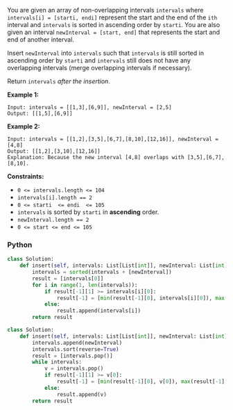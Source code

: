 You are given an array of non-overlapping intervals  `intervals`  where  `intervals[i] = [starti, endi]`  represent the start and the end of the  `ith`  interval and  `intervals`  is sorted in ascending order by  `starti`. You are also given an interval  `newInterval = [start, end]`  that represents the start and end of another interval.

Insert  `newInterval`  into  `intervals`  such that  `intervals`  is still sorted in ascending order by  `starti`  and  `intervals`  still does not have any overlapping intervals (merge overlapping intervals if necessary).

Return  `intervals` _after the insertion_.

**Example 1:**
```
Input: intervals = [[1,3],[6,9]], newInterval = [2,5]
Output: [[1,5],[6,9]]
```

**Example 2:**
```
Input: intervals = [[1,2],[3,5],[6,7],[8,10],[12,16]], newInterval = [4,8]
Output: [[1,2],[3,10],[12,16]]
Explanation: Because the new interval [4,8] overlaps with [3,5],[6,7],[8,10].
```

**Constraints:**

- `0 <= intervals.length <= 104`
- `intervals[i].length == 2`
- `0 <= starti  <= endi  <= 105`
- `intervals`  is sorted by  `starti`  in  **ascending**  order.
- `newInterval.length == 2`
- `0 <= start <= end <= 105`


### Python
```python
class Solution:
    def insert(self, intervals: List[List[int]], newInterval: List[int]) -> List[List[int]]:
        intervals = sorted(intervals + [newInterval])
        result = [intervals[0]]
        for i in range(1, len(intervals)):
            if result[-1][1] >= intervals[i][0]:
                result[-1] = [min(result[-1][0], intervals[i][0]), max(result[-1][1], intervals[i][1])]
            else:
                result.append(intervals[i])
        return result
```

```python
class Solution:
    def insert(self, intervals: List[List[int]], newInterval: List[int]) -> List[List[int]]:
        intervals.append(newInterval)
        intervals.sort(reverse=True)
        result = [intervals.pop()]
        while intervals:
            v = intervals.pop()
            if result[-1][1] >= v[0]:
                result[-1] = [min(result[-1][0], v[0]), max(result[-1][1], v[1])]
            else:
                result.append(v)
        return result
```